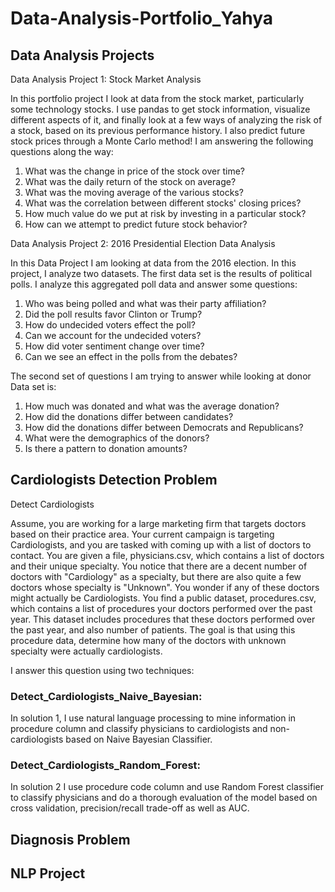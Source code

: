 # Data-Analysis-Portfolio_Yahya

## Data Analysis Projects

Data Analysis Project 1: Stock Market Analysis

In this portfolio project I look at data from the stock market, particularly some technology stocks. I use pandas to get stock information, visualize different aspects of it, and finally look at a few ways of analyzing the risk of a stock, based on its previous performance history. I also predict future stock prices through a Monte Carlo method!
I am answering the following questions along the way:

1) What was the change in price of the stock over time? 
2) What was the daily return of the stock on average? 
3) What was the moving average of the various stocks? 
4) What was the correlation between different stocks' closing prices? 
5) How much value do we put at risk by investing in a particular stock?
6) How can we attempt to predict future stock behavior?

Data Analysis Project 2: 2016 Presidential Election Data Analysis

In this Data Project I am looking at data from the 2016 election.
In this project, I analyze two datasets. The first data set is the results of political polls. I analyze this aggregated poll data and answer some questions: 

1) Who was being polled and what was their party affiliation? 
2) Did the poll results favor Clinton or Trump? 
3) How do undecided voters effect the poll? 
4) Can we account for the undecided voters? 
5) How did voter sentiment change over time? 
6) Can we see an effect in the polls from the debates?

The second set of questions I am trying to answer while looking at donor Data set is:

1) How much was donated and what was the average donation?
2) How did the donations differ between candidates?
3) How did the donations differ between Democrats and Republicans?
4) What were the demographics of the donors?
5) Is there a pattern to donation amounts?

## Cardiologists Detection Problem

Detect Cardiologists

Assume, you are working for a large marketing firm that targets doctors based on their practice area. Your current campaign is targeting Cardiologists, and you are tasked with coming up with a list of doctors to contact.
You are given a file, physicians.csv, which contains a list of doctors and their unique specialty. You notice that there are a decent number of doctors with "Cardiology" as a specialty, but there are also quite a few doctors whose specialty is "Unknown". You wonder if any of these doctors might actually be Cardiologists.
You find a public dataset, procedures.csv, which contains a list of procedures your doctors performed over the past year. This dataset includes procedures that these doctors performed over the past year, and also number of patients.
The goal is that using this procedure data, determine how many of the doctors with unknown specialty were actually cardiologists.

I answer this question using two techniques:

### Detect_Cardiologists_Naive_Bayesian:

In solution 1, I use natural language processing to mine information in procedure column and classify physicians to cardiologists and non-cardiologists based on Naive Bayesian Classifier.

### Detect_Cardiologists_Random_Forest:

In solution 2 I use procedure code column and use Random Forest classifier to classify physicians and do a thorough evaluation of the model based on cross validation, precision/recall trade-off as well as AUC.

## Diagnosis Problem

## NLP Project


